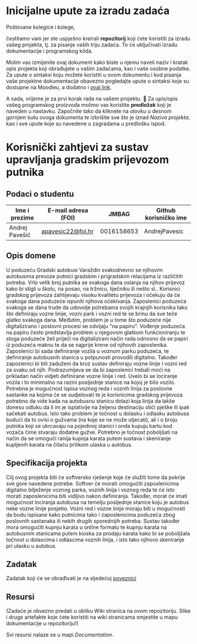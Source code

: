# Inicijalne upute za izradu zadaća
Poštovane kolegice i kolege, 

čestitamo vam jer ste uspješno kreirali **repozitorij** koji ćete koristiti za izradu vašeg projekta, tj. za pisanje vaših triju zadaća. To će uključivati izradu dokumentacije i programskog kôda.

Molim vas izmijenite ovaj dokument kako biste u njemu naveli naziv i kratak opis projekta koji obrađujete u vašim zadaćama, kao i vaše osobne podatke. Za upute o sintaksi koju možete koristiti u ovom dokumentu i kod pisanja vaše projektne dokumentacije obavezno pogledajte upute o sintaksi koje su dostupne na Moodleu, a dodatno i [ovaj link](https://guides.github.com/features/mastering-markdown/).

A sada, vrijeme je za prvi korak rada na vašem projektu. 🙂 Za upis/opis vašeg programskog proizvoda molimo vas koristite **predložak** koji je naveden u nastavku. Započnite tako da kliknete na *olovku* u desnom gornjem kutu ovoga dokumenta te izbrišite sve što je iznad _Naziva projekta_, kao i sve upute koje su navedene u zagradama u predlošku ispod.

# Korisnički zahtjevi za sustav upravljanja gradskim prijevozom putnika

## Podaci o studentu

Ime i prezime | E-mail adresa (FOI) | JMBAG | Github korisničko ime
------------  | ------------------- | ----- | ---------------------
Andrej Pavešić | apavesic22@foi.hr | 0016158653 | AndrejPavesic


## Opis domene
U poduzeću Gradski autobusi Varaždin svakodnevno se njihovim autobusima prevoze putnici gradskim i prigradskim relacijama iz različitih potreba. Vrlo velik broj putnika se svakoga dana oslanja na njihov prijevoz kako bi stigli u školu, na posao, na tržnicu, liječniku ili nešto sl.. Korisnici gradskog prijevoza zahtijevaju visoku kvalitetu prijevoza i očekuju da će svakoga dana poduzeće ispuniti njihova očekivanja. Zaposlenici poduzeća svakoga se dana trude da udovolje potrebama svojih krajnjih korisnika tako što definiraju vozne linije, vozni park i vozni red te se brinu da sve teče glatko svakoga dana. Međutim, problem je u tome što poduzeće nije digitalizirano i poslovni procesi se odvijaju "na papiru". Vođenje poduzeća na papiru često predstavlja problem u njegovom glatkom funkcioniranju te stoga poduzeće želi prijeći na digitalizirani način rada odnosno da se papiri iz poduzeća maknu te da se najprije krene od njihovih zaposlenika. Zaposlenici bi sada definiranje
vozila u voznom parku poduzeća, te definiranje autobusnih stanica u potpunosti provodili digitalno. Također zaposlenici bi bili zaduženi da kroz sustav definiraju vozne linije i vozni red za svaku od njih. Podrazumijeva se da bi zaposlenici trebali moći na prikladan način vidjeti definirane vozne linije i red. Uvelo bi se lociranje vozila i to minimalno na razini posljednje stanice na kojoj je bilo vozilo. Potrebna je mogućnost ispisa voznog reda i voznih linija za poslovne sastanke na kojima će se sudjelovati te je korisnicima gradskog prijevoza potrebno da vide kada na autobusnu stanicu dolazi koja linija da lakše donesu odluku da li im je isplativije na željenu destinaciju otići pješke ili ipak sačekati autobus. Isto tako problem je točnost u dolasku i odlasku autobusa budući da to ovisi o gužvama (na koje se ne može utjecati), ali i o broju putnika koji se ukrcavaju na pojedinoj stanici i onda kupuju kartu kod vozača čime stvaraju dodatne gužve. Potrebno je točnost poboljšati na način da se omogući ranija kupnja karata putem sustava i skeniranje kupljenih karata na čitaču prilikom ulaska u autobus. 

## Specifikacija projekta
Cilj ovog projekta biti će softversko rješenje koje će služiti tome da pokrije sve gore navedene potrebe. Softver će morati omogućiti zaposlenicima digitalno bilježenje voznog parka, voznih linija i voznog reda te će isto morati zaposlenicima biti vidljivo nakon definiranja. Također, morat će imati mogućnost lociranja autobusa na temelju posljednje stanice koju je autobus neke vozne linije posjetio. Vozni red i vozne linije moraju biti u mogućnosti da budu ispisane kako putnicima tako i zaposlenicima poduzeća zbog poslovnih sastanaka ili nekih drugih sporednijih potreba. Sustav također mora omogućiti kupnju karata u online formatu te kupnju karata na autobusnim stanicama putem kioska za prodaju karata kako bi se poboljšala točnost u dolascima i odlascima voznih linija, i isto tako njihovo skeniranje pri ulasku u autobus. 

## Zadatak
Zadatak koji će se obrađivati je na sljedećoj [poveznici](https://github.com/foivz/pi2024-zadace-AndrejPavesic/blob/1436d132724873448e9857101f9565661b9b0058/Zadatak%20-%20Gradski%20prijevoz.pdf)

## Resursi
(Zadaće je obvezno predati u obliku Wiki stranica na ovom repozitoriju. Slike i druge artefakte koje ćete koristiti na wiki stranicama smjestite u mapu dokumentacije u repozitoriju!)

Svi resursi nalaze se u mapi _Documentation_.

